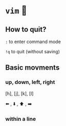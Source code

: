 # `vim` 🤘

## How to quit?
`:` to enter command mode

`!q` to quit (without saving)


## Basic movments

### up, down, left, right

[h], [j], [k], [l]

⬅️  , ⬇️  , ⬆️  , ➡️


### within a line


